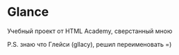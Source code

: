 # Glance
Учебный проект от HTML Academy, сверстанный мною

P.S. знаю что Глейси (gllacy), решил переименовать =)
